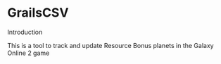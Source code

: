 GrailsCSV
=========

Introduction

This is a tool to track and update Resource Bonus planets in the Galaxy Online 2 game


